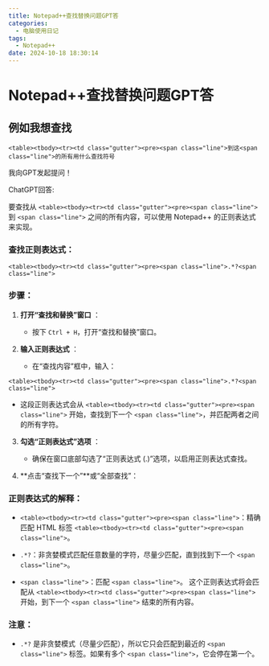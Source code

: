 ```yaml
---
title: Notepad++查找替换问题GPT答
categories:
  - 电脑使用日记
tags:
  - Notepad++
date: 2024-10-18 18:30:14
---
```


# Notepad++查找替换问题GPT答

## 例如我想查找

`<table><tbody><tr><td class="gutter"><pre><span class="line">到这<span class="line">的所有用什么查找符号`

我向GPT发起提问！

ChatGPT回答: 

要查找从 `<table><tbody><tr><td class="gutter"><pre><span class="line">` 到 `<span class="line">` 之间的所有内容，可以使用 Notepad++ 的正则表达式来实现。

### 查找正则表达式： 


```regex
<table><tbody><tr><td class="gutter"><pre><span class="line">.*?<span class="line">
```

### 步骤： 

1. **打开“查找和替换”窗口** ： 
   - 按下 `Ctrl + H`，打开“查找和替换”窗口。

2. **输入正则表达式** ： 
   - 在“查找内容”框中，输入：

```regex
<table><tbody><tr><td class="gutter"><pre><span class="line">.*?<span class="line">
```

  - 这段正则表达式会从 `<table><tbody><tr><td class="gutter"><pre><span class="line">` 开始，查找到下一个 `<span class="line">`，并匹配两者之间的所有字符。

3. **勾选“正则表达式”选项** ：
   - 确保在窗口底部勾选了“正则表达式 (.)”选项，以启用正则表达式查找。

4. **点击“查找下一个”**或“全部查找”：

### 正则表达式的解释： 

- `<table><tbody><tr><td class="gutter"><pre><span class="line">`：精确匹配 HTML 标签 `<table><tbody><tr><td class="gutter"><pre><span class="line">`。

- `.*?`：非贪婪模式匹配任意数量的字符，尽量少匹配，直到找到下一个 `<span class="line">`。

- `<span class="line">`：匹配 `<span class="line">`。
  这个正则表达式将会匹配从 `<table><tbody><tr><td class="gutter"><pre><span class="line">` 开始，到下一个 `<span class="line">` 结束的所有内容。

### 注意： 

- `.*?` 是非贪婪模式（尽量少匹配），所以它只会匹配到最近的 `<span class="line">` 标签。如果有多个 `<span class="line">`，它会停在第一个。
